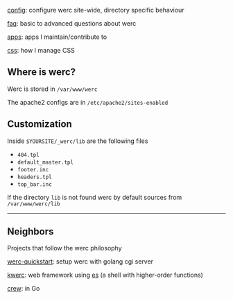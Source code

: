 [config](config): configure werc site-wide, directory specific behaviour

[faq](faq): basic to advanced questions about werc

[apps](apps): apps I maintain/contribute to

[css](css): how I manage CSS 

## Where is werc?

Werc is stored in `/var/www/werc`

The apache2 configs are in `/etc/apache2/sites-enabled`

## Customization

Inside `$YOURSITE/_werc/lib` are the following files

- `404.tpl`
- `default_master.tpl`
- `footer.inc`
- `headers.tpl`
- `top_bar.inc`

If the directory `lib` is not found werc by default sources from `/var/www/werc/lib`

<hr>

## Neighbors

Projects that follow the werc philosophy 

[werc-quickstart](//sr.ht/~gzj/werc-quickstart/): setup werc with golang cgi server

[kwerc](//kwerc.org): web framework using [es](//wryun.github.io/es-shell/) (a shell with higher-order functions)

[crew](//github.com/c4pt0r/crew): in Go
